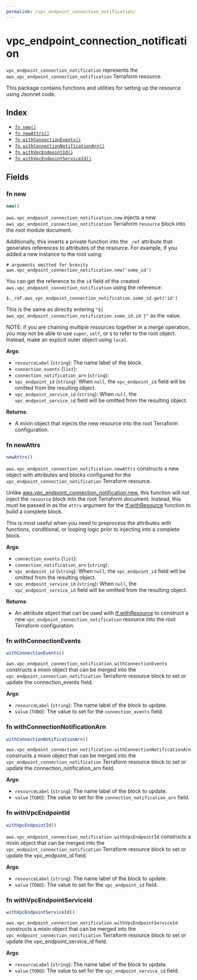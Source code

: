 ```yaml
---
permalink: /vpc_endpoint_connection_notification/
---
```


# vpc_endpoint_connection_notification

`vpc_endpoint_connection_notification` represents the `aws_vpc_endpoint_connection_notification` Terraform resource.



This package contains functions and utilities for setting up the resource using Jsonnet code.


## Index

* [`fn new()`](#fn-new)
* [`fn newAttrs()`](#fn-newattrs)
* [`fn withConnectionEvents()`](#fn-withconnectionevents)
* [`fn withConnectionNotificationArn()`](#fn-withconnectionnotificationarn)
* [`fn withVpcEndpointId()`](#fn-withvpcendpointid)
* [`fn withVpcEndpointServiceId()`](#fn-withvpcendpointserviceid)

## Fields

### fn new

```ts
new()
```


`aws.vpc_endpoint_connection_notification.new` injects a new `aws_vpc_endpoint_connection_notification` Terraform `resource`
block into the root module document.

Additionally, this inserts a private function into the `_ref` attribute that generates references to attributes of the
resource. For example, if you added a new instance to the root using:

    # arguments omitted for brevity
    aws.vpc_endpoint_connection_notification.new('some_id')

You can get the reference to the `id` field of the created `aws.vpc_endpoint_connection_notification` using the reference:

    $._ref.aws_vpc_endpoint_connection_notification.some_id.get('id')

This is the same as directly entering `"${ aws_vpc_endpoint_connection_notification.some_id.id }"` as the value.

NOTE: if you are chaining multiple resources together in a merge operation, you may not be able to use `super`, `self`,
or `$` to refer to the root object. Instead, make an explicit outer object using `local`.

**Args**:
  - `resourceLabel` (`string`): The name label of the block.
  - `connection_events` (`list`): 
  - `connection_notification_arn` (`string`): 
  - `vpc_endpoint_id` (`string`):  When `null`, the `vpc_endpoint_id` field will be omitted from the resulting object.
  - `vpc_endpoint_service_id` (`string`):  When `null`, the `vpc_endpoint_service_id` field will be omitted from the resulting object.

**Returns**:
- A mixin object that injects the new resource into the root Terraform configuration.


### fn newAttrs

```ts
newAttrs()
```


`aws.vpc_endpoint_connection_notification.newAttrs` constructs a new object with attributes and blocks configured for the `vpc_endpoint_connection_notification`
Terraform resource.

Unlike [aws.vpc_endpoint_connection_notification.new](#fn-vpcendpointconnectionnotificationnew), this function will not inject the `resource`
block into the root Terraform document. Instead, this must be passed in as the `attrs` argument for the
[tf.withResource](https://github.com/tf-libsonnet/core/tree/main/docs#fn-withresource) function to build a complete block.

This is most useful when you need to preprocess the attributes with functions, conditional, or looping logic prior to
injecting into a complete block.

**Args**:
  - `connection_events` (`list`): 
  - `connection_notification_arn` (`string`): 
  - `vpc_endpoint_id` (`string`):  When `null`, the `vpc_endpoint_id` field will be omitted from the resulting object.
  - `vpc_endpoint_service_id` (`string`):  When `null`, the `vpc_endpoint_service_id` field will be omitted from the resulting object.

**Returns**:
  - An attribute object that can be used with [tf.withResource](https://github.com/tf-libsonnet/core/tree/main/docs#fn-withresource) to construct a new `vpc_endpoint_connection_notification` resource into the root Terraform configuration.


### fn withConnectionEvents

```ts
withConnectionEvents()
```

`aws.vpc_endpoint_connection_notification.withConnectionEvents` constructs a mixin object that can be merged into the `vpc_endpoint_connection_notification`
Terraform resource block to set or update the connection_events field.



**Args**:
  - `resourceLabel` (`string`): The name label of the block to update.
  - `value` (`TODO`): The value to set for the `connection_events` field.


### fn withConnectionNotificationArn

```ts
withConnectionNotificationArn()
```

`aws.vpc_endpoint_connection_notification.withConnectionNotificationArn` constructs a mixin object that can be merged into the `vpc_endpoint_connection_notification`
Terraform resource block to set or update the connection_notification_arn field.



**Args**:
  - `resourceLabel` (`string`): The name label of the block to update.
  - `value` (`TODO`): The value to set for the `connection_notification_arn` field.


### fn withVpcEndpointId

```ts
withVpcEndpointId()
```

`aws.vpc_endpoint_connection_notification.withVpcEndpointId` constructs a mixin object that can be merged into the `vpc_endpoint_connection_notification`
Terraform resource block to set or update the vpc_endpoint_id field.



**Args**:
  - `resourceLabel` (`string`): The name label of the block to update.
  - `value` (`TODO`): The value to set for the `vpc_endpoint_id` field.


### fn withVpcEndpointServiceId

```ts
withVpcEndpointServiceId()
```

`aws.vpc_endpoint_connection_notification.withVpcEndpointServiceId` constructs a mixin object that can be merged into the `vpc_endpoint_connection_notification`
Terraform resource block to set or update the vpc_endpoint_service_id field.



**Args**:
  - `resourceLabel` (`string`): The name label of the block to update.
  - `value` (`TODO`): The value to set for the `vpc_endpoint_service_id` field.

